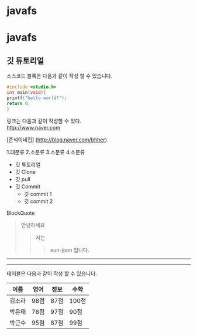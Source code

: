 # javafs

# javafs

## 깃 튜토리얼
소스코드 블록은 다음과 같이 작성 할 수 있습니다.

```c
#include <studio.h>
int main(void){
printf("hello world!");
return 0;
}
```
링크는 다음과 같이 작성할 수 있다.\
http://www.naver.com

[준석이네집] (http://blog.naver.com/bhher).

1.대분류
  2.소분류
  3.소분류
  4.소분류

* 깃 튜토리얼
* 깃 Clone
* 깃 pull
* 깃 Commit
  * 깃 commit 1
  * 깃 commit 2

BlockQuote
> 안녕하세요
> > 저는
> > > eun-joon 입니다.

---


***

테이블은 다음과 같이 작성 할 수 있습니다.

이름|영어|정보|수학
---|---|---|---|
김소라|98점|87점|100점
박은태|78점|97점|90점
박근수|95점|87점|99점










